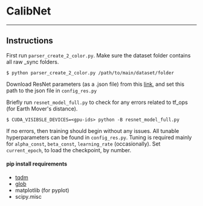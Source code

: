 CalibNet
==========
---
## Instructions

First run `parser_create_2_color.py`. Make sure the dataset folder contains all raw _sync folders.

    $ python parser_create_2_color.py /path/to/main/dataset/folder

Download ResNet parameters (as a .json file) from this [link](https://drive.google.com/open?id=1nKiT4KZV6YOcFquRGRr0F1XBUNhquSW1), and set this path to the json file in `config_res.py`

Briefly run `resnet_model_full.py` to check for any errors related to tf_ops (for Earth Mover's distance).
    
    $ CUDA_VISIBSLE_DEVICES=<gpu-ids> python -B resnet_model_full.py
    
If no errors, then training should begin without any issues. All tunable hyperparameters can be found in `config_res.py`. 
Tuning is required mainly for `alpha_const`, `beta_const`, `learning_rate` (occasionally). Set `current_epoch`, to load the checkpoint, by number.

#### pip install requirements
 
* [tqdm](https://pypi.python.org/pypi/tqdm)
* [glob](https://docs.python.org/2/library/glob.html)
* matplotlib (for pyplot)
* scipy.misc
